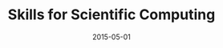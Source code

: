 ---
title: "Skills for Scientific Computing"
collection: talks
permalink: /talks/2015-05-01-Skills-for-Scientific-Computing
location: "Tempe, AZ, USA"
date: 2015-05-01
venue: 'Software Carpentry Workshop, BIO5 Institute &amp; iPlant Collaborative, Arizona State University'
paperurl: 'https://rachelss.github.io/2015-04-18-ASU/'
citation: '<b>Devenyi, Gabriel A</b>, Schwartz, Rachael, &quot;<i>Skills for Scientific Computing</i>.&quot; Software Carpentry Workshop, BIO5 Institute &amp;amp; iPlant Collaborative, Arizona State University, 2015.'
---